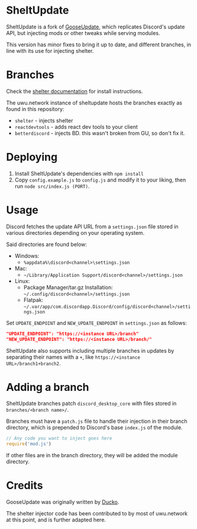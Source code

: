 # SheltUpdate

SheltUpdate is a fork of [GooseUpdate](https://github.com/goose-nest/gooseupdate),
which replicates Discord's update API, but injecting mods or other tweaks while serving modules.

This version has minor fixes to bring it up to date, and different branches, in line with its use for injecting shelter.

# Branches

Check the [shelter documentation](https://github.com/uwu/shelter/blob/main/README.md) for install instructions.

The uwu.network instance of sheltupdate hosts the branches exactly as found in this repository:
 - `shelter` - injects shelter
 - `reactdevtools` - adds react dev tools to your client
 - `betterdiscord` - injects BD. this wasn't broken from GU, so don't fix it.

# Deploying
1. Install SheltUpdate's dependencies with `npm install`
2. Copy `config.example.js` to `config.js` and modify it to your liking, then run `node src/index.js (PORT)`.

# Usage
Discord fetches the update API URL from a `settings.json` file stored in various directories depending on your operating system.

Said directories are found below:
* Windows:
  * `%appdata%\discord<channel>\settings.json`
* Mac:
  * `~/Library/Application Support/discord<channel>/settings.json`
* Linux:
  * Package Manager/tar.gz Installation: `~/.config/discord<channel>/settings.json`
  * Flatpak: `~/.var/app/com.discordapp.Discord/config/discord<channel>/settings.json`

Set `UPDATE_ENDPOINT` and `NEW_UPDATE_ENDPOINT` in `settings.json` as follows:

```json
"UPDATE_ENDPOINT": "https://<instance URL>/branch"
"NEW_UPDATE_ENDPOINT": "https://<instance URL>/branch/"
```

SheltUpdate also supports including multiple branches in updates by separating their names with a `+`, like `https://<instance URL>/branch1+branch2`.

# Adding a branch
SheltUpdate branches patch `discord_desktop_core` with files stored in `branches/<branch name>/`.

Branches must have a `patch.js` file to handle their injection in their branch directory, which is prepended to Discord's base `index.js` of the module.

```javascript
// Any code you want to inject goes here
require('mod.js')
```

If other files are in the branch directory, they will be added the module directory.

# Credits

GooseUpdate was originally written by [Ducko](https://github.com/CanadaHonk/).

The shelter injector code has been contributed to by most of uwu.network at this point, and is further adapted here.
